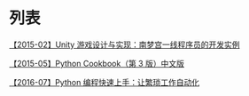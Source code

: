 # 列表

[【2015-02】Unity 游戏设计与实现：南梦宫一线程序员的开发实例](【2015-02】Unity%20游戏设计与实现：南梦宫一线程序员的开发实例.md)

[【2015-05】Python Cookbook（第 3 版）中文版](【2015-05】Python%20Cookbook（第%203%20版）中文版.md)

[【2016-07】Python 编程快速上手：让繁琐工作自动化](【2016-07】Python%20编程快速上手：让繁琐工作自动化.md)
